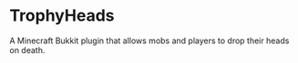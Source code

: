 TrophyHeads
======
A Minecraft Bukkit plugin that allows mobs and players to drop their heads on death.
